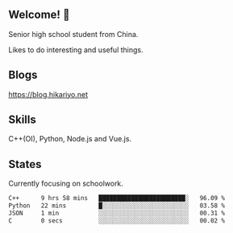 ## Welcome! 👋

Senior high school student from China.

Likes to do interesting and useful things.

## Blogs

https://blog.hikariyo.net

## Skills

C++(OI), Python, Node.js and Vue.js.

## States

Currently focusing on schoolwork.

<!--START_SECTION:waka-->

```txt
C++      9 hrs 58 mins   ████████████████████████░   96.09 %
Python   22 mins         █░░░░░░░░░░░░░░░░░░░░░░░░   03.58 %
JSON     1 min           ░░░░░░░░░░░░░░░░░░░░░░░░░   00.31 %
C        0 secs          ░░░░░░░░░░░░░░░░░░░░░░░░░   00.02 %
```

<!--END_SECTION:waka-->

